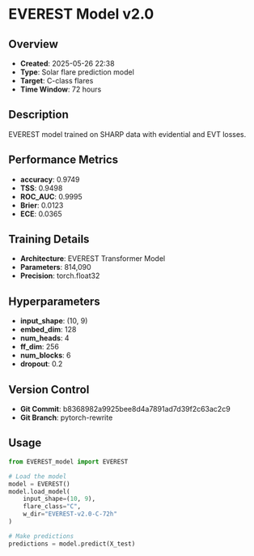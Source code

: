 # EVEREST Model v2.0

## Overview
- **Created**: 2025-05-26 22:38
- **Type**: Solar flare prediction model
- **Target**: C-class flares
- **Time Window**: 72 hours

## Description
EVEREST model trained on SHARP data with evidential and EVT losses.

## Performance Metrics
- **accuracy**: 0.9749
- **TSS**: 0.9498
- **ROC_AUC**: 0.9995
- **Brier**: 0.0123
- **ECE**: 0.0365


## Training Details
- **Architecture**: EVEREST Transformer Model
- **Parameters**: 814,090
- **Precision**: torch.float32

## Hyperparameters
- **input_shape**: (10, 9)
- **embed_dim**: 128
- **num_heads**: 4
- **ff_dim**: 256
- **num_blocks**: 6
- **dropout**: 0.2

## Version Control
- **Git Commit**: b8368982a9925bee8d4a7891ad7d39f2c63ac2c9
- **Git Branch**: pytorch-rewrite

## Usage
```python
from EVEREST_model import EVEREST

# Load the model
model = EVEREST()
model.load_model(
    input_shape=(10, 9),
    flare_class="C",
    w_dir="EVEREST-v2.0-C-72h"
)

# Make predictions
predictions = model.predict(X_test)
```
